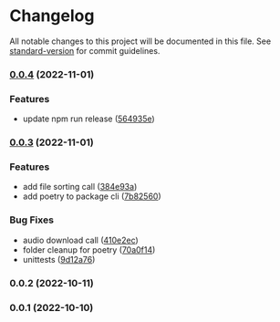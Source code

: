 # Changelog

All notable changes to this project will be documented in this file. See [standard-version](https://github.com/conventional-changelog/standard-version) for commit guidelines.

### [0.0.4](https://github.com/cxmiller21/personal-utils/compare/v0.0.3...v0.0.4) (2022-11-01)


### Features

* update npm run release ([564935e](https://github.com/cxmiller21/personal-utils/commit/564935e65dc4b5f5fd108fed855fe6bf34058dfa))

### [0.0.3](https://github.com/cxmiller21/personal-utils/compare/v0.0.2...v0.0.3) (2022-11-01)


### Features

* add file sorting call ([384e93a](https://github.com/cxmiller21/personal-utils/commit/384e93ac58a23d282c591cb054a002f199c08813))
* add poetry to package cli ([7b82560](https://github.com/cxmiller21/personal-utils/commit/7b8256047e25d91a0dcdee279342288059eeb349))


### Bug Fixes

* audio download call ([410e2ec](https://github.com/cxmiller21/personal-utils/commit/410e2ec4d803e0aa51155ac17197d8f3f90aa73d))
* folder cleanup for poetry ([70a0f14](https://github.com/cxmiller21/personal-utils/commit/70a0f1492c4402e8deeeca6738558e1fdd970ca9))
* unittests ([9d12a76](https://github.com/cxmiller21/personal-utils/commit/9d12a76a2d065a3525bd005d187892b352b22f52))

### 0.0.2 (2022-10-11)

### 0.0.1 (2022-10-10)
